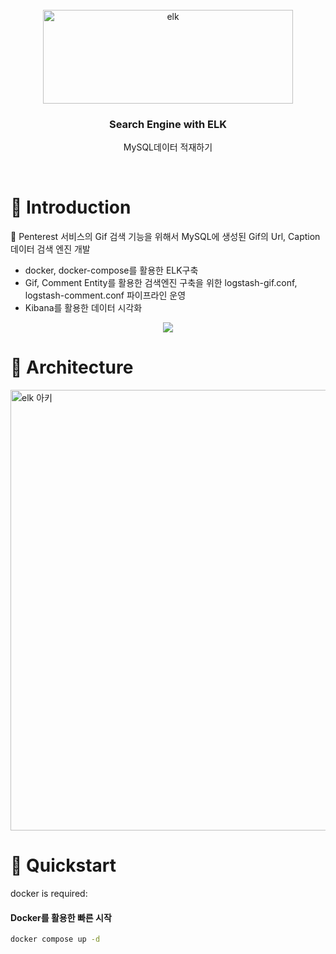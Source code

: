 <br />
<div align="center">
  <a href="https://zenml.io">
    <img alt="elk" src="https://github.com/hufs0529/penterest/assets/81501114/159ef7c8-d3ab-497a-b36c-9ea85e747013" alt="Logo" width="400" height="150">
  </a>

<h3 align="center">Search Engine with ELK</h3>

  <p align="center">
      MySQL데이터 적재하기
    <br />
  </p>
</div>



<br />

# 🤖 Introduction

🤹 Penterest 서비스의 Gif 검색 기능을 위해서 MySQL에 생성된 Gif의 Url, Caption데이터 검색 엔진 개발
-  docker, docker-compose를 활용한 ELK구축
-  Gif, Comment Entity를 활용한 검색엔진 구축을 위한 logstash-gif.conf, logstash-comment.conf 파이프라인 운영
-  Kibana를 활용한 데이터 시각화

<div align="center">
    <img src="docs/book/.gitbook/assets/stack.gif">
</div>

# 🔋 Architecture
<img width="705" alt="elk 아키" src="https://github.com/hufs0529/penterest/assets/81501114/968334f0-1693-417d-9dce-5f76bf05cc6a">


# 🤸 Quickstart

docker is required:

#### Docker를 활용한 빠른 시작
```bash
docker compose up -d
```
